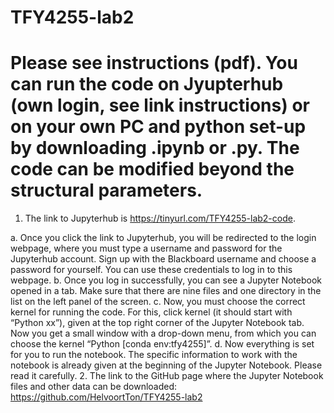 # TFY4255-lab2
# Please see instructions (pdf). You can run the code on Jyupterhub (own login, see link instructions) or on your own PC and python set-up by downloading .ipynb or .py. The code can be modified beyond the structural parameters. 
1.	The link to Jupyterhub is https://tinyurl.com/TFY4255-lab2-code.

  a.  Once you click the link to Jupyterhub, you will be redirected to the login webpage, where you must type a username and password for the Jupyterhub account.  Sign up with the Blackboard username and choose a password for yourself. You can use these credentials to log in to this webpage. 
  b.	Once you log in successfully, you can see a Jupyter Notebook opened in a tab. Make sure that there are nine files and one directory in the list on the left panel of the screen. 
  c.	 Now, you must choose the correct kernel for running the code. For this, click kernel (it should start with “Python xx”), given at the top right corner of the Jupyter Notebook tab. Now you get a small window with a drop-down menu, from which you can choose the kernel “Python [conda env:tfy4255]”. 
  d.	Now everything is set for you to run the notebook. The specific information to work with the notebook is already given at the beginning of the Jupyter Notebook. Please read it carefully.
2.	The link to the GitHub page where the Jupyter Notebook files and other data can be downloaded:  https://github.com/HelvoortTon/TFY4255-lab2
